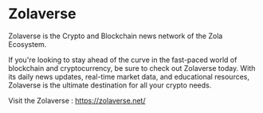 # Zolaverse

Zolaverse is the Crypto and Blockchain news network of the Zola Ecosystem. 

If you're looking to stay ahead of the curve in the fast-paced world of blockchain and cryptocurrency, be sure to check out Zolaverse today. With its daily news updates, real-time market data, and educational resources, Zolaverse is the ultimate destination for all your crypto needs.

Visit the Zolaverse : https://zolaverse.net/
